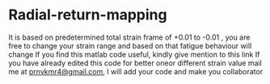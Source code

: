 # Radial-return-mapping
It is based on predetermined total strain frame of +0.01 to -0.01 , you are free to change your strain range and based on that fatigue behaviour will change
If you find this matlab code useful, kindly give mention to this link
If you have already edited this code for better oneor different strain value mail me at prnvkmr4@gmail.com, I will add your code and make you  collaborator
